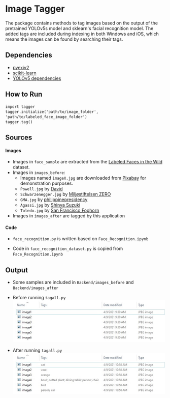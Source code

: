 # Image Tagger

The package contains methods to tag images based on the output of the pretrained YOLOv5s model and sklearn's facial recognition model. The added tags are included during indexing in both Windows and iOS, which means the images can be found by searching their tags. 

## Dependencies

- [pyexiv2](https://pypi.org/project/pyexiv2/)
- [scikit-learn](https://pypi.org/project/scikit-learn/)
- [YOLOv5 dependencies](https://raw.githubusercontent.com/ultralytics/yolov5/master/requirements.txt)

## How to Run

```
import tagger
tagger.initialize('path/to/image_folder', 'path/to/labeled_face_image_folder')
tagger.tag()
```

## Sources

#### Images

- Images in `face_sample` are extracted from the [Labeled Faces in the Wild](https://scikit-learn.org/stable/modules/generated/sklearn.datasets.fetch_lfw_people.html) dataset.
- Images in `images_before`:
    - Images named `imageX.jpg` are downloaded from [Pixabay](https://pixabay.com/) for demonstration purposes.
    - `Powell.jpg` by [David](https://www.flickr.com/photos/bootbearwdc/2311921844)
    - `Schwarzenegger.jpg` by [Miljøstiftelsen ZERO](https://www.flickr.com/photos/zero_org/6376908843/)
    - `GMA.jpg` by [philippinepresidency](https://www.flickr.com/photos/36884962@N05/3400496904/)
    - `Agassi.jpg` by [Shinya Suzuki](https://www.flickr.com/photos/shinyasuzuki/6182777961/)
    - `Toledo.jpg` by [San Francisco Foghorn](https://www.flickr.com/photos/sffoghorn/16533059473/)
- Images in `images_after` are tagged by this application 


#### Code

- `face_recognition.py` is written based on `Face_Recognition.ipynb`

- Code in `face_recognition_dataset.py` is copied from `Face_Recognition.ipynb`

## Output

- Some samples are included in `Backend/images_before` and `Backend/images_after`

- Before running `tagall.py`\
![before running tagall.py](/Images/tagall_before.jpg)

- After running `tagall.py`\
![after running tagall.py](/Images/tagall_after.jpg)
